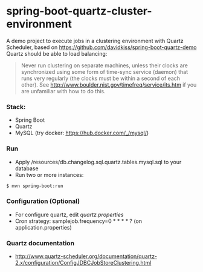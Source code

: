 # spring-boot-quartz-cluster-environment
A demo project to execute jobs in a clustering environment with Quartz Scheduler, based on https://github.com/davidkiss/spring-boot-quartz-demo
Quartz should be able to load balancing:
> Never run clustering on separate machines, unless their clocks are synchronized using some form of time-sync service (daemon) that runs very regularly (the clocks must be within a second of each other). See http://www.boulder.nist.gov/timefreq/service/its.htm if you are unfamiliar with how to do this.

### Stack:
- Spring Boot
- Quartz
- MySQL (try docker: https://hub.docker.com/_/mysql/)

### Run
- Apply /resources/db.changelog.sql.quartz.tables.mysql.sql to your database
- Run two or more instances:
```sh
$ mvn spring-boot:run
```

### Configuration (Optional)
- For configure quartz, edit *quartz.properties*
- Cron strategy: samplejob.frequency=0 * * * * ? (on application.properties)

### Quartz documentation
- http://www.quartz-scheduler.org/documentation/quartz-2.x/configuration/ConfigJDBCJobStoreClustering.html